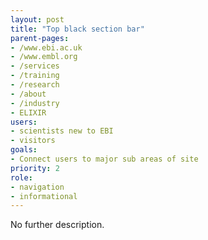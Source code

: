 ```yaml
---
layout: post
title: "Top black section bar"
parent-pages:
- /www.ebi.ac.uk
- /www.embl.org
- /services
- /training
- /research
- /about
- /industry
- ELIXIR
users:
- scientists new to EBI
- visitors
goals:
- Connect users to major sub areas of site
priority: 2
role:
- navigation
- informational
---
```


No further description.
